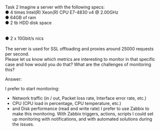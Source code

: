 Task 2
Imagine a server with the following specs:<br/>
● 4 times Intel(R) Xeon(R) CPU E7-4830 v4 @ 2.00GHz<br/>
● 64GB of ram<br/>
● 2 tb HDD disk space<br/><br/><br/>
● 2 x 10Gbit/s nics<br/><br/>
The server is used for SSL offloading and proxies around 25000 requests per second.<br/>
Please let us know which metrics are interesting to monitor in that specific case and how would you do that? What are the challenges of monitoring this?


Answer: 

I prefer to start monitoring: 
-  Network traffic (in / out, Packet loss rate, Interface error rate, etc.)
-  CPU (CPU load in percentage, CPU temperature, etc.)
-  and Disk performance (read and write rate)
I prefer to use Zabbix to make this monitoring. With Zabbix triggers,  actions, scripts I could set up monitoring with notifications, and with automated solutions during the issues.
